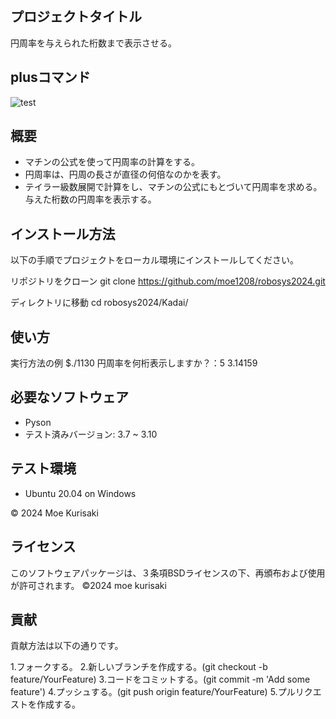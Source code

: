 ## プロジェクトタイトル
円周率を与えられた桁数まで表示させる。

## plusコマンド
![test](https://github.com/moe1208/robosys2024/actions/workflows/test.yml/badge.svg)


## 概要
- マチンの公式を使って円周率の計算をする。
- 円周率は、円周の長さが直径の何倍なのかを表す。
- テイラー級数展開で計算をし、マチンの公式にもとづいて円周率を求める。与えた桁数の円周率を表示する。


## インストール方法

以下の手順でプロジェクトをローカル環境にインストールしてください。

リポジトリをクローン
git clone https://github.com/moe1208/robosys2024.git

ディレクトリに移動
cd robosys2024/Kadai/


## 使い方
実行方法の例
$./1130
円周率を何桁表示しますか？：5
3.14159


## 必要なソフトウェア
- Pyson
 - テスト済みバージョン: 3.7 ~ 3.10


## テスト環境
- Ubuntu 20.04 on Windows

© 2024 Moe Kurisaki

## ライセンス
このソフトウェアパッケージは、３条項BSDライセンスの下、再頒布および使用が許可されます。
©2024 moe kurisaki


## 貢献

貢献方法は以下の通りです。

1.フォークする。
2.新しいブランチを作成する。(git checkout -b feature/YourFeature)
3.コードをコミットする。(git commit -m 'Add some feature')
4.プッシュする。(git push origin feature/YourFeature)
5.プルリクエストを作成する。
